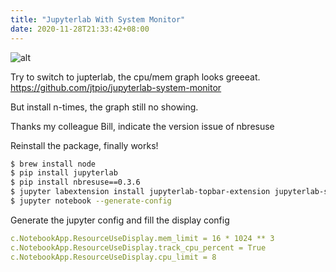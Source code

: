 ```yaml
---
title: "Jupyterlab With System Monitor"
date: 2020-11-28T21:33:42+08:00
---
```


![alt](https://raw.githubusercontent.com/jtpio/jupyterlab-system-monitor/main/doc/screencast.gif)

Try to switch to jupterlab, the cpu/mem graph looks greeeat. https://github.com/jtpio/jupyterlab-system-monitor

But install n-times, the graph still no showing.

Thanks my colleague Bill, indicate the version issue of nbresuse

Reinstall the package, finally works!

```sh
$ brew install node
$ pip install jupyterlab
$ pip install nbresuse==0.3.6
$ jupyter labextension install jupyterlab-topbar-extension jupyterlab-system-monitor
$ jupyter notebook --generate-config
```

Generate the jupyter config and fill the display config

```yaml
c.NotebookApp.ResourceUseDisplay.mem_limit = 16 * 1024 ** 3
c.NotebookApp.ResourceUseDisplay.track_cpu_percent = True
c.NotebookApp.ResourceUseDisplay.cpu_limit = 8
```
